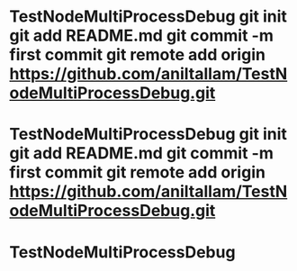 # TestNodeMultiProcessDebug git init git add README.md git commit -m first commit git remote add origin https://github.com/aniltallam/TestNodeMultiProcessDebug.git
# TestNodeMultiProcessDebug git init git add README.md git commit -m first commit git remote add origin https://github.com/aniltallam/TestNodeMultiProcessDebug.git
# TestNodeMultiProcessDebug
